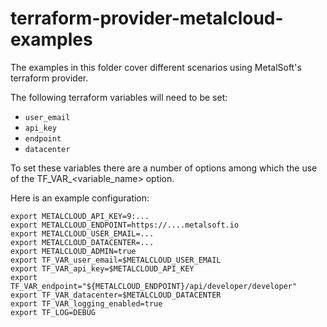 # terraform-provider-metalcloud-examples

The examples in this folder cover different scenarios using MetalSoft's terraform provider. 

The following terraform variables will need to be set:
* `user_email`
* `api_key`
* `endpoint`
* `datacenter`

To set these variables there are a number of options among which the use of the TF_VAR_<variable_name> option. 

Here is an example configuration:
```
export METALCLOUD_API_KEY=9:...
export METALCLOUD_ENDPOINT=https://....metalsoft.io
export METALCLOUD_USER_EMAIL=...
export METALCLOUD_DATACENTER=...
export METALCLOUD_ADMIN=true
export TF_VAR_user_email=$METALCLOUD_USER_EMAIL
export TF_VAR_api_key=$METALCLOUD_API_KEY
export TF_VAR_endpoint="${METALCLOUD_ENDPOINT}/api/developer/developer"
export TF_VAR_datacenter=$METALCLOUD_DATACENTER
export TF_VAR_logging_enabled=true
export TF_LOG=DEBUG
```


